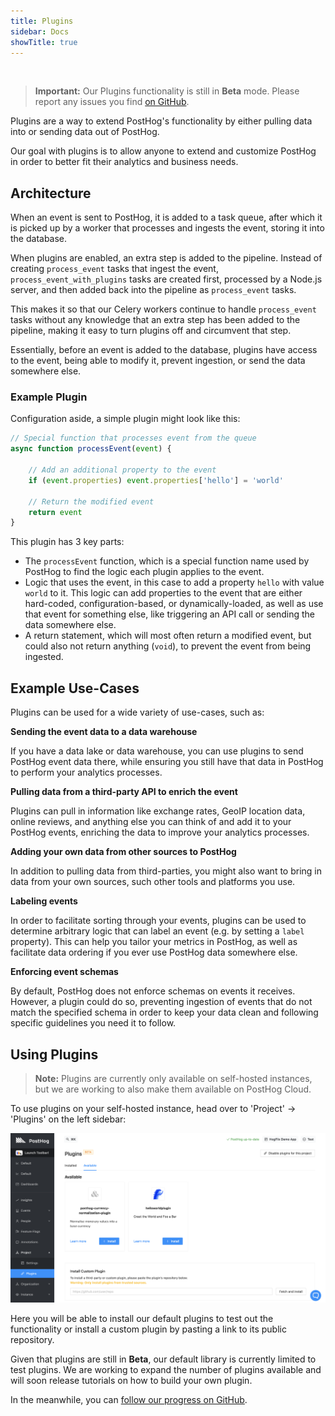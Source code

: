 ```yaml
---
title: Plugins
sidebar: Docs
showTitle: true
---
```

<br>

> **Important:** Our Plugins functionality is still in **Beta** mode. Please report any issues you find [on GitHub](https://github.com/PostHog/posthog/issues). 

Plugins are a way to extend PostHog's functionality by either pulling data into or sending data out of PostHog. 

Our goal with plugins is to allow anyone to extend and customize PostHog in order to better fit their analytics and business needs. 

## Architecture

When an event is sent to PostHog, it is added to a task queue, after which it is picked up by a worker that processes and ingests the event, storing it into the database. 

When plugins are enabled, an extra step is added to the pipeline. Instead of creating `process_event` tasks that ingest the event, `process_event_with_plugins` tasks are created first, processed by a Node.js server, and then added back into the pipeline as `process_event` tasks.

This makes it so that our Celery workers continue to handle `process_event` tasks without any knowledge that an extra step has been added to the pipeline, making it easy to turn plugins off and circumvent that step.

Essentially, before an event is added to the database, plugins have access to the event, being able to modify it, prevent ingestion, or send the data somewhere else.

### Example Plugin

Configuration aside, a simple plugin might look like this:

```js
// Special function that processes event from the queue
async function processEvent(event) {

    // Add an additional property to the event
    if (event.properties) event.properties['hello'] = 'world'

    // Return the modified event
    return event
}
```

This plugin has 3 key parts:

- The `processEvent` function, which is a special function name used by PostHog to find the logic each plugin applies to the event.
- Logic that uses the event, in this case to add a property `hello` with value `world` to it. This logic can add properties to the event that are either hard-coded, configuration-based, or dynamically-loaded, as well as use that event for something else, like triggering an API call or sending the data somewhere else.
- A return statement, which will most often return a modified event, but could also not return anything (`void`), to prevent the event from being ingested.

## Example Use-Cases

Plugins can be used for a wide variety of use-cases, such as:

**Sending the event data to a data warehouse**

If you have a data lake or data warehouse, you can use plugins to send PostHog event data there, while ensuring you still have that data in PostHog to perform your analytics processes.

**Pulling data from a third-party API to enrich the event**

Plugins can pull in information like exchange rates, GeoIP location data, online reviews, and anything else you can think of and add it to your PostHog events, enriching the data to improve your analytics processes.
 
**Adding your own data from other sources to PostHog**

In addition to pulling data from third-parties, you might also want to bring in data from your own sources, such other tools and platforms you use. 

**Labeling events**

In order to facilitate sorting through your events, plugins can be used to determine arbitrary logic that can label an event (e.g. by setting a `label` property). This can help you tailor your metrics in PostHog, as well as facilitate data ordering if you ever use PostHog data somewhere else.

**Enforcing event schemas**

By default, PostHog does not enforce schemas on events it receives. However, a plugin could do so, preventing ingestion of events that do not match the specified schema in order to keep your data clean and following specific guidelines you need it to follow.

## Using Plugins

> **Note:** Plugins are currently only available on self-hosted instances, but we are working to also make them available on PostHog Cloud.

To use plugins on your self-hosted instance, head over to 'Project' -> 'Plugins' on the left sidebar:

![Plugins Screenshot](../../images/blog/array/plugins.png)

Here you will be able to install our default plugins to test out the functionality or install a custom plugin by pasting a link to its public repository. 

Given that plugins are still in **Beta**, our default library is currently limited to test plugins. We are working to expand the number of plugins available and will soon release tutorials on how to build your own plugin. 

In the meanwhile, you can [follow our progress on GitHub](https://github.com/PostHog/posthog/issues/1896).